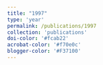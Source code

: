 ```yaml
---
title: "1997"
type: 'year'
permalink: /publications/1997
collection: 'publications'
doi-color: '#fcab22'
acrobat-color: '#f70e0c'
blogger-color: '#F37100'
---
```


